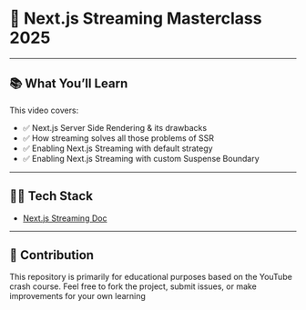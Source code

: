# 🚀 Next.js Streaming Masterclass 2025 
---

## 📚 What You’ll Learn

This video covers:

-   ✅ Next.js Server Side Rendering & its drawbacks
-   ✅ How streaming solves all those problems of SSR
-   ✅ Enabling Next.js Streaming with default strategy
-   ✅ Enabling Next.js Streaming with custom Suspense Boundary

---

## 🧑‍💻 Tech Stack

-   [Next.js Streaming Doc](https://nextjs.org/learn/dashboard-app/streaming)

---

## 🤝 Contribution

This repository is primarily for educational purposes based on the YouTube crash course. Feel free to fork the project, submit issues, or make improvements for your own learning
